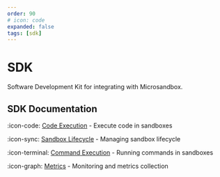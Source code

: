 ```yaml
---
order: 90
# icon: code
expanded: false
tags: [sdk]
---
```


# SDK

Software Development Kit for integrating with Microsandbox.

## SDK Documentation

:icon-code: [Code Execution](code-execution.md) - Execute code in sandboxes

:icon-sync: [Sandbox Lifecycle](sandbox-lifecycle.md) - Managing sandbox lifecycle

:icon-terminal: [Command Execution](command-execution.md) - Running commands in sandboxes

:icon-graph: [Metrics](metrics.md) - Monitoring and metrics collection
